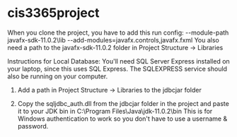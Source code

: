 # cis3365project
When you clone the project, you have to add this run config: --module-path javafx-sdk-11.0.2\lib --add-modules=javafx.controls,javafx.fxml
You also need a path to the javafx-sdk-11.0.2 folder in Project Structure -> Libraries

Instructions for Local Database: 
You'll need SQL Server Express installed on your laptop, since this uses SQL Express.
The SQLEXPRESS service should also be running on your computer.

1. Add a path in Project Structure -> Libraries to the jdbcjar folder

2. Copy the sqljdbc_auth.dll from the jdbcjar folder in the project and paste it to your JDK bin in C:\Program Files\Java\jdk-11.0.2\bin
   This is for Windows authentication to work so you don't have to use a username & password. 
